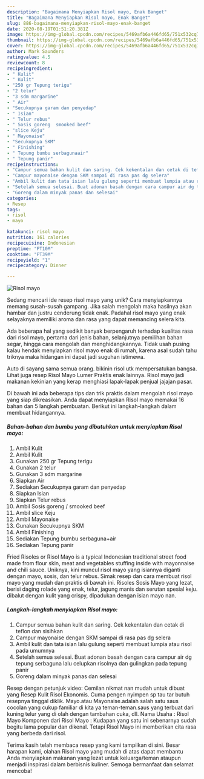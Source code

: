 ```yaml
---
description: "Bagaimana Menyiapkan Risol mayo, Enak Banget"
title: "Bagaimana Menyiapkan Risol mayo, Enak Banget"
slug: 886-bagaimana-menyiapkan-risol-mayo-enak-banget
date: 2020-08-19T01:51:20.381Z
image: https://img-global.cpcdn.com/recipes/5469afb6a446fd65/751x532cq70/risol-mayo-foto-resep-utama.jpg
thumbnail: https://img-global.cpcdn.com/recipes/5469afb6a446fd65/751x532cq70/risol-mayo-foto-resep-utama.jpg
cover: https://img-global.cpcdn.com/recipes/5469afb6a446fd65/751x532cq70/risol-mayo-foto-resep-utama.jpg
author: Mark Saunders
ratingvalue: 4.5
reviewcount: 8
recipeingredient:
- " Kulit"
- " Kulit"
- "250 gr Tepung terigu"
- "2 telur"
- "3 sdm margarine"
- " Air"
- "Secukupnya garam dan penyedap"
- " Isian"
- " Telur rebus"
- " Sosis goreng  smooked beef"
- "slice Keju"
- " Mayonaise"
- "Secukupnya SKM"
- " Finishing"
- " Tepung bumbu serbagunaair"
- " Tepung panir"
recipeinstructions:
- "Campur semua bahan kulit dan saring. Cek kekentalan dan cetak di teflon dan sisihkan"
- "Campur mayonaise dengan SKM sampai di rasa pas dg selera"
- "Ambil kulit dan tata isian lalu gulung seperti membuat lumpia atau risol pada umumnya"
- "Setelah semua selesai. Buat adonan basah dengan cara campur air dg tepung serbaguna lalu celupkan risolnya dan gulingkan pada tepung panir"
- "Goreng dalam minyak panas dan selesai"
categories:
- Resep
tags:
- risol
- mayo

katakunci: risol mayo 
nutrition: 161 calories
recipecuisine: Indonesian
preptime: "PT10M"
cooktime: "PT39M"
recipeyield: "1"
recipecategory: Dinner

---
```



![Risol mayo](https://img-global.cpcdn.com/recipes/5469afb6a446fd65/751x532cq70/risol-mayo-foto-resep-utama.jpg)

Sedang mencari ide resep risol mayo yang unik? Cara menyiapkannya memang susah-susah gampang. Jika salah mengolah maka hasilnya akan hambar dan justru cenderung tidak enak. Padahal risol mayo yang enak selayaknya memiliki aroma dan rasa yang dapat memancing selera kita.

Ada beberapa hal yang sedikit banyak berpengaruh terhadap kualitas rasa dari risol mayo, pertama dari jenis bahan, selanjutnya pemilihan bahan segar, hingga cara mengolah dan menghidangkannya. Tidak usah pusing kalau hendak menyiapkan risol mayo enak di rumah, karena asal sudah tahu triknya maka hidangan ini dapat jadi suguhan istimewa.

Auto di sayang sama semua orang. bikinin risol utk mempersatukan bangsa. Lihat juga resep Risol Mayo Lumer Praktis enak lainnya. Risol mayo jadi makanan kekinian yang kerap menghiasi lapak-lapak penjual jajajan pasar.


Di bawah ini ada beberapa tips dan trik praktis dalam mengolah risol mayo yang siap dikreasikan. Anda dapat menyiapkan Risol mayo memakai 16 bahan dan 5 langkah pembuatan. Berikut ini langkah-langkah dalam membuat hidangannya.

<!--inarticleads1-->

##### Bahan-bahan dan bumbu yang dibutuhkan untuk menyiapkan Risol mayo:

1. Ambil  Kulit
1. Ambil  Kulit
1. Gunakan 250 gr Tepung terigu
1. Gunakan 2 telur
1. Gunakan 3 sdm margarine
1. Siapkan  Air
1. Sediakan Secukupnya garam dan penyedap
1. Siapkan  Isian
1. Siapkan  Telur rebus
1. Ambil  Sosis goreng / smooked beef
1. Ambil slice Keju
1. Ambil  Mayonaise
1. Gunakan Secukupnya SKM
1. Ambil  Finishing
1. Sediakan  Tepung bumbu serbaguna+air
1. Sediakan  Tepung panir


Fried Risoles or Risol Mayo is a typical Indonesian traditional street food made from flour skin, meat and vegetables stuffing inside with mayonnaise and chili sauce. Uniknya, kini muncul risol mayo yang isiannya diganti dengan mayo, sosis, dan telur rebus. Simak resep dan cara membuat risol mayo yang mudah dan praktis di bawah ini. Risoles Sosis Mayo yang lezat, berisi daging rolade yang enak, telur, jagung manis dan serutan spesial keju. dibalut dengan kulit yang crispy, dipadukan dengan isian mayo nan. 

<!--inarticleads2-->

##### Langkah-langkah menyiapkan Risol mayo:

1. Campur semua bahan kulit dan saring. Cek kekentalan dan cetak di teflon dan sisihkan
1. Campur mayonaise dengan SKM sampai di rasa pas dg selera
1. Ambil kulit dan tata isian lalu gulung seperti membuat lumpia atau risol pada umumnya
1. Setelah semua selesai. Buat adonan basah dengan cara campur air dg tepung serbaguna lalu celupkan risolnya dan gulingkan pada tepung panir
1. Goreng dalam minyak panas dan selesai


Resep dengan petunjuk video: Cemilan nikmat nan mudah untuk dibuat yang Resep Kulit Risol Ekonomis. Cuma pengen nyimpen sp tau tar butuh resepnya tinggal diklik. Mayo.atau Mayonaise.adalah salah satu saus cocolan yang cukup familiar di kita ya teman-teman.saus yang terbuat dari kuning telur yang di olah dengan tambahan cuka, dll. Nama Usaha : Risol Mayo Komponen dari Risol Mayo : Kudapan yang satu ini sebenarnya sudah begitu lama popular dan dikenal. Tetapi Risol Mayo ini memberikan cita rasa yang berbeda dari risol. 

Terima kasih telah membaca resep yang kami tampilkan di sini. Besar harapan kami, olahan Risol mayo yang mudah di atas dapat membantu Anda menyiapkan makanan yang lezat untuk keluarga/teman ataupun menjadi inspirasi dalam berbisnis kuliner. Semoga bermanfaat dan selamat mencoba!
